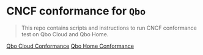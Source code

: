 # CNCF conformance for `Qbo`

> This repo contains scripts and instructions to run CNCF conformance test on Qbo Cloud and Qbo Home.

[Qbo Cloud Conformance](cloud/README.md)
[Qbo Home Conformance](home/README.md)

